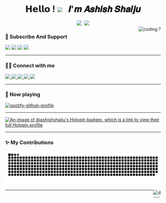 <h1 align="center">𝗛𝗲𝗹𝗹𝗼 ! <img src="https://github.com/ashishshaiju/ashishshaiju/blob/files/gifs/wave.gif"  width="30px"> &nbsp; 𝑰'𝒎 𝑨𝒔𝒉𝒊𝒔𝒉 𝑺𝒉𝒂𝒊𝒋𝒖</h1> 
<div align="center" width="50"> 
<img src="https://badgen.net/badge/Python/✔/blue?icon=terminal&labelColor=EE0823">&nbsp; <img src="https://badgen.net/badge/C/✔/blue?icon=terminal&labelColor=EE0823">
</div>
<a href="https://reactjs.org/">
<img align="right" src="https://github.com/ashishshaiju/ashishshaiju/blob/files/images/Coding.png" alt="coding ?"> </a>

### 💖 Subscribe And Support

<a href="https://bit.ly/vannisified"><img src="https://img.shields.io/badge/Vannisified-FF0202?&logo=youtube"></a>
<a href="https://t.me/Vannisified"><img src="https://img.shields.io/badge/Vannisified-blue?&logo=telegram"></a>
<a href="https://t.me/Vannisified_Official"><img src="https://img.shields.io/badge/Vannisified Official-blue?&logo=telegram"></a>
<a href="https://dsc.gg/Vannisified"><img src="https://img.shields.io/badge/Vannisified-black?&logo=discord"></a>

---
### 🧍‍♂️ Connect with me
 
<p align="left">
    <a href="https://t.me/Ashish_Shaiju">
        <img height="35px" src="https://img.icons8.com/fluent/48/000000/telegram-app.png" />
    </a>
    <a href="https://facebook.com/ashishshaiju/">
        <img height="35px" src="https://img.icons8.com/fluent/48/000000/facebook-new.png" />
    </a>
       <a href="https://instagram.com/ashish_shaiju/">
        <img height="35px" src="https://img.icons8.com/fluent/48/000000/instagram-new.png" />
     </a>    
    <a href="https://twitter.com/ashish_shaiju">
        <img height="35px" src="https://img.icons8.com/fluent/48/000000/twitter.png" />
    </a>
    <a href="https://discordapp.com/users/580739337017360410"> 
       <img height="35px" src="https://img.icons8.com/color/48/000000/discord--v2.png"> </a>
</p><a href="https://da.gd/BZvT">

---

</a>

### 🎵 Now playing

[![spotify-github-profile](https://spotify-github-profile.vercel.app/api/view?uid=527j59hf0f5lkdj7c18f8g2jz&cover_image=true&theme=novatorem)](https://spotify-github-profile.vercel.app/api/view?uid=527j59hf0f5lkdj7c18f8g2jz&redirect=true)

---
<!-- ![Profile views](https://gpvc.arturio.dev/ashishshaiju) -->

[![An image of @ashishshaiju's Holopin badges, which is a link to view their full Holopin profile](https://holopin.me/ashishshaiju)](https://holopin.io/@ashishshaiju)

---
### ✨ My Contributions
![snake svg](https://github.com/ashishshaiju/ashishshaiju/blob/output/github-contribution-grid-snake.svg)

 <a href="https://printer.discord.com" >
<img align="right" src="https://github.com/ashishshaiju/ashishshaiju/blob/files/gifs/I%20dont%20know%20what%20it%20is.gif" width="25px" height="25px" alt="don't touch here">
</a>

---
